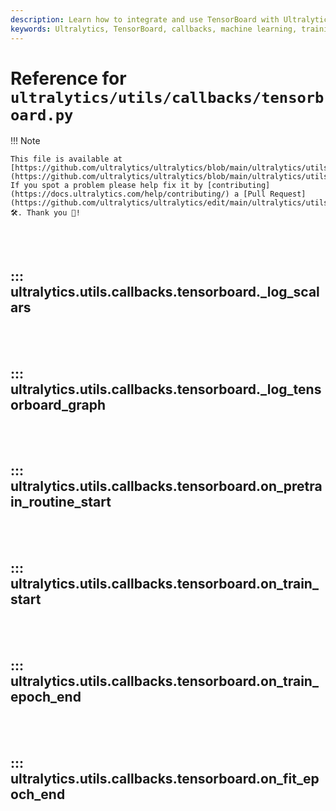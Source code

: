 ```yaml
---
description: Learn how to integrate and use TensorBoard with Ultralytics for effective model training visualization.
keywords: Ultralytics, TensorBoard, callbacks, machine learning, training visualization, logging
---
```


# Reference for `ultralytics/utils/callbacks/tensorboard.py`

!!! Note

    This file is available at [https://github.com/ultralytics/ultralytics/blob/main/ultralytics/utils/callbacks/tensorboard.py](https://github.com/ultralytics/ultralytics/blob/main/ultralytics/utils/callbacks/tensorboard.py). If you spot a problem please help fix it by [contributing](https://docs.ultralytics.com/help/contributing/) a [Pull Request](https://github.com/ultralytics/ultralytics/edit/main/ultralytics/utils/callbacks/tensorboard.py) 🛠️. Thank you 🙏!

<br><br>

## ::: ultralytics.utils.callbacks.tensorboard.\_log_scalars

<br><br>

## ::: ultralytics.utils.callbacks.tensorboard.\_log_tensorboard_graph

<br><br>

## ::: ultralytics.utils.callbacks.tensorboard.on_pretrain_routine_start

<br><br>

## ::: ultralytics.utils.callbacks.tensorboard.on_train_start

<br><br>

## ::: ultralytics.utils.callbacks.tensorboard.on_train_epoch_end

<br><br>

## ::: ultralytics.utils.callbacks.tensorboard.on_fit_epoch_end

<br><br>
